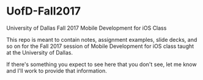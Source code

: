 # UofD-Fall2017
University of Dallas Fall 2017 Mobile Development for iOS Class

This repo is meant to contain notes, assignment examples, slide decks, and so on for the Fall 2017 session of Mobile Development for iOS class taught at the University of Dallas.

If there's something you expect to see here that you don't see, let me know and I'll work to provide that information.
